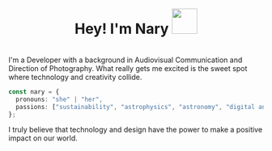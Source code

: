 <h1 align="center"> Hey! I'm Nary </a>
<img src="https://media.giphy.com/media/VgCDAzcKvsR6OM0uWg/giphy.gif" width="50">
</h1>
<br/>
<div>
I'm a Developer with a background in Audiovisual Communication and Direction of Photography. What really gets me excited is the sweet spot where technology and creativity collide.

```ts
const nary = {
  pronouns: "she" | "her",
  passions: ["sustainability", "astrophysics", "astronomy", "digital animation", "scientific divulgation", "design"]
};
```

I truly believe that technology and design have the power to make a positive impact on our world.

